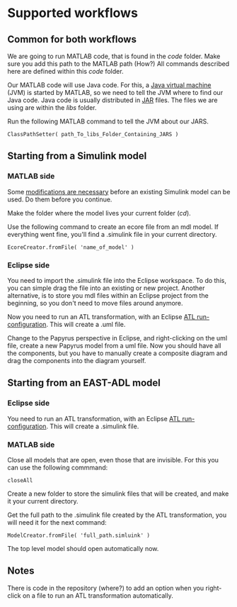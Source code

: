 # Supported workflows #

## Common for both workflows ##

We are going to run MATLAB code, that is found in the _code_ folder.
Make sure you add this path to the MATLAB path (How?)
All commands described here are defined within this _code_ folder.

Our MATLAB code will use Java code. For this, a [Java virtual machine](http://en.wikipedia.org/wiki/Java_Virtual_Machine) (JVM) is started by MATLAB, so we need to tell the JVM where to find our Java code. Java code is usually distributed in [JAR](http://en.wikipedia.org/wiki/JAR_(file_format)) files. The files we are using are within the _libs_ folder.

Run the following MATLAB command to tell the JVM about our JARS.
```
ClassPathSetter( path_To_libs_Folder_Containing_JARS )
```

## Starting from a Simulink model ##

### MATLAB side ###
Some [modifications are necessary](ImportingExistingSimulinkModels.md) before an existing Simulink model can be used. Do them before you continue.

Make the folder where the model lives your current folder (_cd_).

Use the following command to create an ecore file from an mdl model. If everything went fine, you'll find a .simulink file in your current directory.
```
EcoreCreator.fromFile( 'name_of_model' )
```

### Eclipse side ###

You need to import the .simulink file into the Eclipse workspace. To do this, you can simple drag the file into an existing or new project. Another alternative, is to store you mdl files within an Eclipse project from the beginning, so you don't need to move files around anymore.

Now you need to run an ATL transformation, with an Eclipse [ATL run-configuration](ATLRunConfguration.md). This will create a .uml file.

Change to the Papyrus perspective in Eclipse, and right-clicking on the uml file, create a new Papyrus model from a uml file. Now you should have all the components, but you have to manually create a composite diagram and drag the components into the diagram yourself.


## Starting from an EAST-ADL model ##

### Eclipse side ###

You need to run an ATL transformation, with an Eclipse [ATL run-configuration](ATLRunConfguration.md). This will create a .simulink file.

### MATLAB side ###

Close all models that are open, even those that are invisible. For this you can use the following commmand:
```
closeAll
```

Create a new folder to store the simulink files that will be created, and make it your current directory.

Get the full path to the .simulink file created by the ATL transformation, you will need it for the next command:

```
ModelCreator.fromFile( 'full_path.simluink' )
```

The top level model should open automatically now.

## Notes ##

There is code in the repository (where?) to add an option when you right-click on a file to run an ATL transformation automatically.